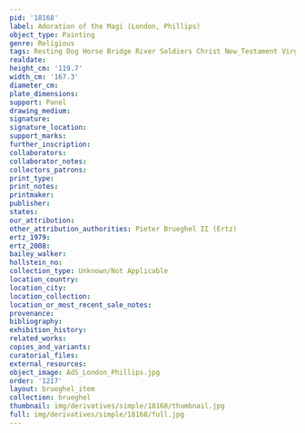 ```yaml
---
pid: '18168'
label: Adoration of the Magi (London, Phillips)
object_type: Painting
genre: Religious
tags: Resting Dog Horse Bridge River Soldiers Christ New_Testament Virgin_Mary
realdate: 
height_cm: '119.7'
width_cm: '167.3'
diameter_cm: 
plate_dimensions: 
support: Panel
drawing_medium: 
signature: 
signature_location: 
support_marks: 
further_inscription: 
collaborators: 
collaborator_notes: 
collectors_patrons: 
print_type: 
print_notes: 
printmaker: 
publisher: 
states: 
our_attribution: 
other_attribution_authorities: Pieter Brueghel II (Ertz)
ertz_1979: 
ertz_2008: 
bailey_walker: 
hollstein_no: 
collection_type: Unknown/Not Applicable
location_country: 
location_city: 
location_collection: 
location_or_most_recent_sale_notes: 
provenance: 
bibliography: 
exhibition_history: 
related_works: 
copies_and_variants: 
curatorial_files: 
external_resources: 
object_image: AdS_London_Phillips.jpg
order: '1217'
layout: brueghel_item
collection: brueghel
thumbnail: img/derivatives/simple/18168/thumbnail.jpg
full: img/derivatives/simple/18168/full.jpg
---
```

